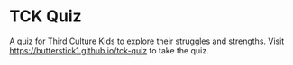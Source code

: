 # TCK Quiz
A quiz for Third Culture Kids to explore their struggles and strengths.
Visit https://butterstick1.github.io/tck-quiz to take the quiz.
